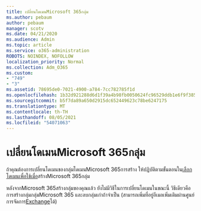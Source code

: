 ```yaml
---
title: เปลี่ยนโดเมนMicrosoft 365กลุ่ม
ms.author: pebaum
author: pebaum
manager: scotv
ms.date: 04/21/2020
ms.audience: Admin
ms.topic: article
ms.service: o365-administration
ROBOTS: NOINDEX, NOFOLLOW
localization_priority: Normal
ms.collection: Adm_O365
ms.custom:
- "749"
- "3"
ms.assetid: 78695de0-7021-4900-a784-7cc782785f1d
ms.openlocfilehash: 1b32d921288d6d1f39a4b98fb0050624fc96529ddb1e6f9f385687187c729ae6
ms.sourcegitcommit: b5f7da89a650d2915dc652449623c78be6247175
ms.translationtype: MT
ms.contentlocale: th-TH
ms.lasthandoff: 08/05/2021
ms.locfileid: "54071063"
---
```

# <a name="change-the-domain-for-microsoft-365-group"></a>เปลี่ยนโดเมนMicrosoft 365กลุ่ม

ถ้าคุณต้องการเปลี่ยนโดเมนของกลุ่มโดเมนMicrosoft 365การสร้าง ให้ปฏิบัติตามขั้นตอนใน[เลือกโดเมนเพื่อใช้เมื่อ](https://docs.microsoft.com/microsoft-365/admin/create-groups/choose-domain-to-create-groups)สร้างMicrosoft 365กลุ่ม
  
หลังจากMicrosoft 365สร้างกลุ่มของคุณแล้ว ยังไม่มีวิธีในการเปลี่ยนโดเมนในขณะนี้ วิธีเดียวคือการสร้างกลุ่มกลุ่มMicrosoft 365 และลบกลุ่มเก่าถ้าจําเป็น (สามารถเพิ่มที่อยู่อีเมลเพิ่มเติมผ่านศูนย์การจัดการ[Exchange](https://outlook.office365.com/ecp.aspx)ได้)